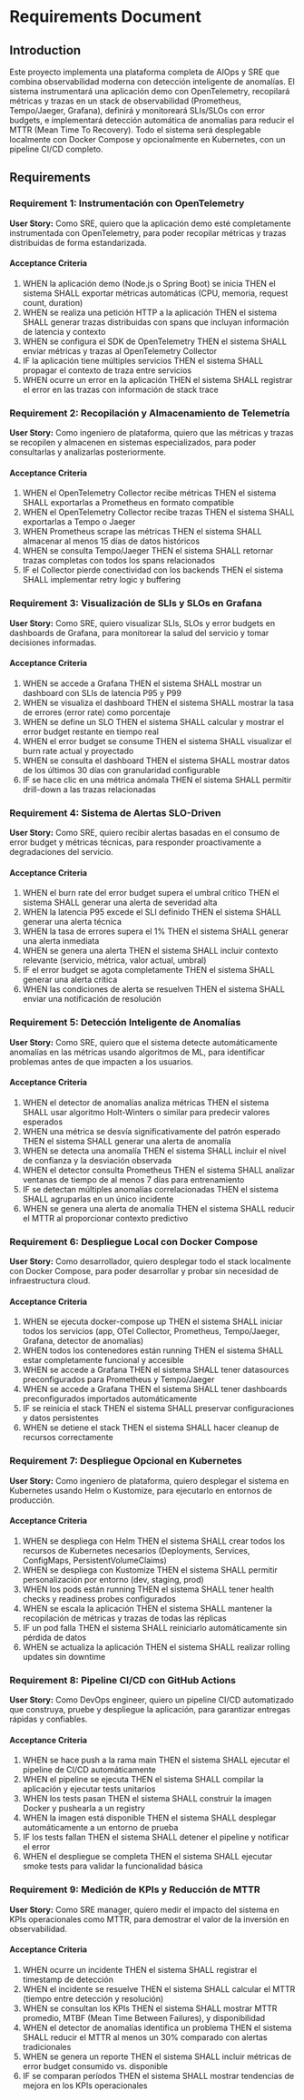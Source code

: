 # Requirements Document

## Introduction

Este proyecto implementa una plataforma completa de AIOps y SRE que combina observabilidad moderna con detección inteligente de anomalías. El sistema instrumentará una aplicación demo con OpenTelemetry, recopilará métricas y trazas en un stack de observabilidad (Prometheus, Tempo/Jaeger, Grafana), definirá y monitoreará SLIs/SLOs con error budgets, e implementará detección automática de anomalías para reducir el MTTR (Mean Time To Recovery). Todo el sistema será desplegable localmente con Docker Compose y opcionalmente en Kubernetes, con un pipeline CI/CD completo.

## Requirements

### Requirement 1: Instrumentación con OpenTelemetry

**User Story:** Como SRE, quiero que la aplicación demo esté completamente instrumentada con OpenTelemetry, para poder recopilar métricas y trazas distribuidas de forma estandarizada.

#### Acceptance Criteria

1. WHEN la aplicación demo (Node.js o Spring Boot) se inicia THEN el sistema SHALL exportar métricas automáticas (CPU, memoria, request count, duration)
2. WHEN se realiza una petición HTTP a la aplicación THEN el sistema SHALL generar trazas distribuidas con spans que incluyan información de latencia y contexto
3. WHEN se configura el SDK de OpenTelemetry THEN el sistema SHALL enviar métricas y trazas al OpenTelemetry Collector
4. IF la aplicación tiene múltiples servicios THEN el sistema SHALL propagar el contexto de traza entre servicios
5. WHEN ocurre un error en la aplicación THEN el sistema SHALL registrar el error en las trazas con información de stack trace

### Requirement 2: Recopilación y Almacenamiento de Telemetría

**User Story:** Como ingeniero de plataforma, quiero que las métricas y trazas se recopilen y almacenen en sistemas especializados, para poder consultarlas y analizarlas posteriormente.

#### Acceptance Criteria

1. WHEN el OpenTelemetry Collector recibe métricas THEN el sistema SHALL exportarlas a Prometheus en formato compatible
2. WHEN el OpenTelemetry Collector recibe trazas THEN el sistema SHALL exportarlas a Tempo o Jaeger
3. WHEN Prometheus scrape las métricas THEN el sistema SHALL almacenar al menos 15 días de datos históricos
4. WHEN se consulta Tempo/Jaeger THEN el sistema SHALL retornar trazas completas con todos los spans relacionados
5. IF el Collector pierde conectividad con los backends THEN el sistema SHALL implementar retry logic y buffering

### Requirement 3: Visualización de SLIs y SLOs en Grafana

**User Story:** Como SRE, quiero visualizar SLIs, SLOs y error budgets en dashboards de Grafana, para monitorear la salud del servicio y tomar decisiones informadas.

#### Acceptance Criteria

1. WHEN se accede a Grafana THEN el sistema SHALL mostrar un dashboard con SLIs de latencia P95 y P99
2. WHEN se visualiza el dashboard THEN el sistema SHALL mostrar la tasa de errores (error rate) como porcentaje
3. WHEN se define un SLO THEN el sistema SHALL calcular y mostrar el error budget restante en tiempo real
4. WHEN el error budget se consume THEN el sistema SHALL visualizar el burn rate actual y proyectado
5. WHEN se consulta el dashboard THEN el sistema SHALL mostrar datos de los últimos 30 días con granularidad configurable
6. IF se hace clic en una métrica anómala THEN el sistema SHALL permitir drill-down a las trazas relacionadas

### Requirement 4: Sistema de Alertas SLO-Driven

**User Story:** Como SRE, quiero recibir alertas basadas en el consumo de error budget y métricas técnicas, para responder proactivamente a degradaciones del servicio.

#### Acceptance Criteria

1. WHEN el burn rate del error budget supera el umbral crítico THEN el sistema SHALL generar una alerta de severidad alta
2. WHEN la latencia P95 excede el SLI definido THEN el sistema SHALL generar una alerta técnica
3. WHEN la tasa de errores supera el 1% THEN el sistema SHALL generar una alerta inmediata
4. WHEN se genera una alerta THEN el sistema SHALL incluir contexto relevante (servicio, métrica, valor actual, umbral)
5. IF el error budget se agota completamente THEN el sistema SHALL generar una alerta crítica
6. WHEN las condiciones de alerta se resuelven THEN el sistema SHALL enviar una notificación de resolución

### Requirement 5: Detección Inteligente de Anomalías

**User Story:** Como SRE, quiero que el sistema detecte automáticamente anomalías en las métricas usando algoritmos de ML, para identificar problemas antes de que impacten a los usuarios.

#### Acceptance Criteria

1. WHEN el detector de anomalías analiza métricas THEN el sistema SHALL usar algoritmo Holt-Winters o similar para predecir valores esperados
2. WHEN una métrica se desvía significativamente del patrón esperado THEN el sistema SHALL generar una alerta de anomalía
3. WHEN se detecta una anomalía THEN el sistema SHALL incluir el nivel de confianza y la desviación observada
4. WHEN el detector consulta Prometheus THEN el sistema SHALL analizar ventanas de tiempo de al menos 7 días para entrenamiento
5. IF se detectan múltiples anomalías correlacionadas THEN el sistema SHALL agruparlas en un único incidente
6. WHEN se genera una alerta de anomalía THEN el sistema SHALL reducir el MTTR al proporcionar contexto predictivo

### Requirement 6: Despliegue Local con Docker Compose

**User Story:** Como desarrollador, quiero desplegar todo el stack localmente con Docker Compose, para poder desarrollar y probar sin necesidad de infraestructura cloud.

#### Acceptance Criteria

1. WHEN se ejecuta docker-compose up THEN el sistema SHALL iniciar todos los servicios (app, OTel Collector, Prometheus, Tempo/Jaeger, Grafana, detector de anomalías)
2. WHEN todos los contenedores están running THEN el sistema SHALL estar completamente funcional y accesible
3. WHEN se accede a Grafana THEN el sistema SHALL tener datasources preconfigurados para Prometheus y Tempo/Jaeger
4. WHEN se accede a Grafana THEN el sistema SHALL tener dashboards preconfigurados importados automáticamente
5. IF se reinicia el stack THEN el sistema SHALL preservar configuraciones y datos persistentes
6. WHEN se detiene el stack THEN el sistema SHALL hacer cleanup de recursos correctamente

### Requirement 7: Despliegue Opcional en Kubernetes

**User Story:** Como ingeniero de plataforma, quiero desplegar el sistema en Kubernetes usando Helm o Kustomize, para ejecutarlo en entornos de producción.

#### Acceptance Criteria

1. WHEN se despliega con Helm THEN el sistema SHALL crear todos los recursos de Kubernetes necesarios (Deployments, Services, ConfigMaps, PersistentVolumeClaims)
2. WHEN se despliega con Kustomize THEN el sistema SHALL permitir personalización por entorno (dev, staging, prod)
3. WHEN los pods están running THEN el sistema SHALL tener health checks y readiness probes configurados
4. WHEN se escala la aplicación THEN el sistema SHALL mantener la recopilación de métricas y trazas de todas las réplicas
5. IF un pod falla THEN el sistema SHALL reiniciarlo automáticamente sin pérdida de datos
6. WHEN se actualiza la aplicación THEN el sistema SHALL realizar rolling updates sin downtime

### Requirement 8: Pipeline CI/CD con GitHub Actions

**User Story:** Como DevOps engineer, quiero un pipeline CI/CD automatizado que construya, pruebe y despliegue la aplicación, para garantizar entregas rápidas y confiables.

#### Acceptance Criteria

1. WHEN se hace push a la rama main THEN el sistema SHALL ejecutar el pipeline de CI/CD automáticamente
2. WHEN el pipeline se ejecuta THEN el sistema SHALL compilar la aplicación y ejecutar tests unitarios
3. WHEN los tests pasan THEN el sistema SHALL construir la imagen Docker y pushearla a un registry
4. WHEN la imagen está disponible THEN el sistema SHALL desplegar automáticamente a un entorno de prueba
5. IF los tests fallan THEN el sistema SHALL detener el pipeline y notificar el error
6. WHEN el despliegue se completa THEN el sistema SHALL ejecutar smoke tests para validar la funcionalidad básica

### Requirement 9: Medición de KPIs y Reducción de MTTR

**User Story:** Como SRE manager, quiero medir el impacto del sistema en KPIs operacionales como MTTR, para demostrar el valor de la inversión en observabilidad.

#### Acceptance Criteria

1. WHEN ocurre un incidente THEN el sistema SHALL registrar el timestamp de detección
2. WHEN el incidente se resuelve THEN el sistema SHALL calcular el MTTR (tiempo entre detección y resolución)
3. WHEN se consultan los KPIs THEN el sistema SHALL mostrar MTTR promedio, MTBF (Mean Time Between Failures), y disponibilidad
4. WHEN el detector de anomalías identifica un problema THEN el sistema SHALL reducir el MTTR al menos un 30% comparado con alertas tradicionales
5. WHEN se genera un reporte THEN el sistema SHALL incluir métricas de error budget consumido vs. disponible
6. IF se comparan períodos THEN el sistema SHALL mostrar tendencias de mejora en los KPIs operacionales
